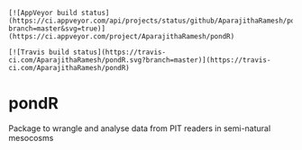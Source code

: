 <!-- badges: start -->
    [![AppVeyor build status](https://ci.appveyor.com/api/projects/status/github/AparajithaRamesh/pondR?branch=master&svg=true)](https://ci.appveyor.com/project/AparajithaRamesh/pondR)
<!-- badges: end -->
   <!-- badges: start -->
    [![Travis build status](https://travis-ci.com/AparajithaRamesh/pondR.svg?branch=master)](https://travis-ci.com/AparajithaRamesh/pondR)
<!-- badges: end -->
# pondR
Package to wrangle and analyse data from PIT readers in semi-natural mesocosms
